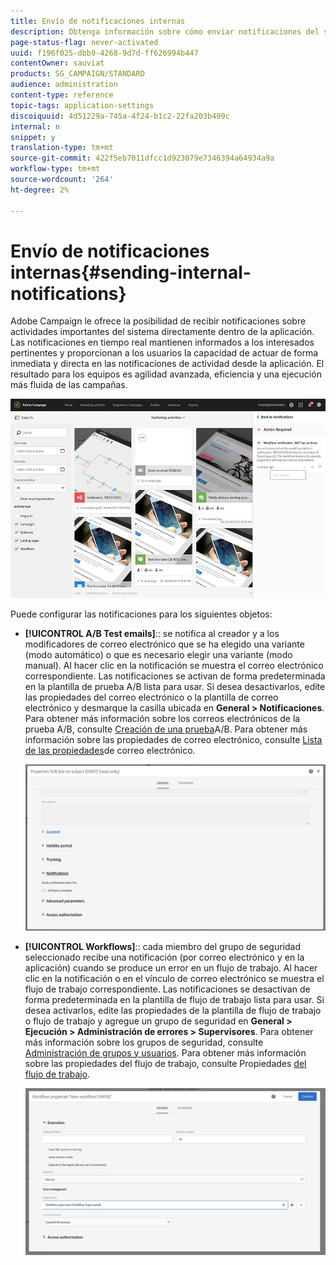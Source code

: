 ```yaml
---
title: Envío de notificaciones internas
description: Obtenga información sobre cómo enviar notificaciones del sistema en tiempo real a los usuarios de Adobe Campaign.
page-status-flag: never-activated
uuid: f196f025-dbb9-4268-9d7d-ff626994b447
contentOwner: sauviat
products: SG_CAMPAIGN/STANDARD
audience: administration
content-type: reference
topic-tags: application-settings
discoiquuid: 4d51229a-745a-4f24-b1c2-22fa203b499c
internal: n
snippet: y
translation-type: tm+mt
source-git-commit: 422f5eb7011dfcc1d923079e7346394a64934a9a
workflow-type: tm+mt
source-wordcount: '264'
ht-degree: 2%

---
```



# Envío de notificaciones internas{#sending-internal-notifications}

Adobe Campaign le ofrece la posibilidad de recibir notificaciones sobre actividades importantes del sistema directamente dentro de la aplicación. Las notificaciones en tiempo real mantienen informados a los interesados pertinentes y proporcionan a los usuarios la capacidad de actuar de forma inmediata y directa en las notificaciones de actividad desde la aplicación. El resultado para los equipos es agilidad avanzada, eficiencia y una ejecución más fluida de las campañas.

![](assets/pulse_3.png)

Puede configurar las notificaciones para los siguientes objetos:

* **[!UICONTROL A/B Test emails]**:: se notifica al creador y a los modificadores de correo electrónico que se ha elegido una variante (modo automático) o que es necesario elegir una variante (modo manual). Al hacer clic en la notificación se muestra el correo electrónico correspondiente. Las notificaciones se activan de forma predeterminada en la plantilla de prueba A/B lista para usar. Si desea desactivarlos, edite las propiedades del correo electrónico o la plantilla de correo electrónico y desmarque la casilla ubicada en **General > Notificaciones**. Para obtener más información sobre los correos electrónicos de la prueba A/B, consulte [Creación de una prueba](../../channels/using/designing-an-a-b-test-email.md)A/B. Para obtener más información sobre las propiedades de correo electrónico, consulte [Lista de las propiedades](../../administration/using/configuring-email-channel.md#list-of-email-properties)de correo electrónico.

   ![](assets/pulse_2.png)

* **[!UICONTROL Workflows]**:: cada miembro del grupo de seguridad seleccionado recibe una notificación (por correo electrónico y en la aplicación) cuando se produce un error en un flujo de trabajo. Al hacer clic en la notificación o en el vínculo de correo electrónico se muestra el flujo de trabajo correspondiente. Las notificaciones se desactivan de forma predeterminada en la plantilla de flujo de trabajo lista para usar. Si desea activarlos, edite las propiedades de la plantilla de flujo de trabajo o flujo de trabajo y agregue un grupo de seguridad en **General > Ejecución > Administración de errores > Supervisores**. Para obtener más información sobre los grupos de seguridad, consulte [Administración de grupos y usuarios](../../administration/using/managing-groups-and-users.md). Para obtener más información sobre las propiedades del flujo de trabajo, consulte Propiedades [del flujo de trabajo](../../automating/using/managing-execution-options.md).

   ![](assets/pulse_1.png)
